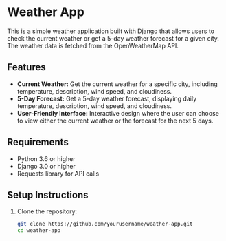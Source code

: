 # Weather App

This is a simple weather application built with Django that allows users to check the current weather or get a 5-day weather forecast for a given city. The weather data is fetched from the OpenWeatherMap API.

## Features

- **Current Weather:** Get the current weather for a specific city, including temperature, description, wind speed, and cloudiness.
- **5-Day Forecast:** Get a 5-day weather forecast, displaying daily temperature, description, wind speed, and cloudiness.
- **User-Friendly Interface:** Interactive design where the user can choose to view either the current weather or the forecast for the next 5 days.

## Requirements

- Python 3.6 or higher
- Django 3.0 or higher
- Requests library for API calls

## Setup Instructions

1. Clone the repository:
   ```bash
   git clone https://github.com/yourusername/weather-app.git
   cd weather-app
